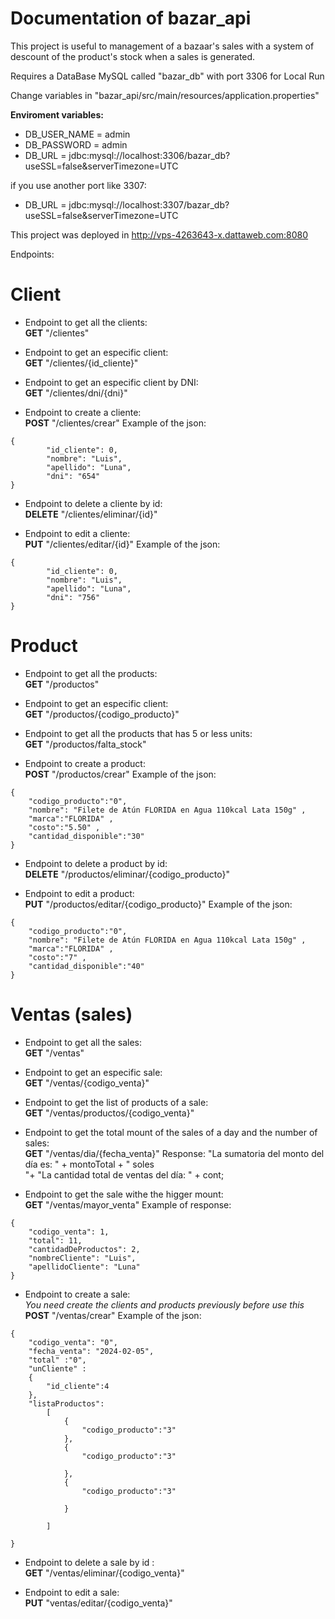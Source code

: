 # **Documentation of bazar_api**
This project is useful to management of a bazaar's sales with a system of descount of the product's stock when a sales is generated.

Requires a DataBase MySQL called "bazar_db" with port 3306 for Local Run

Change variables in "bazar_api/src/main/resources/application.properties"

**Enviroment variables: <br>**
- DB_USER_NAME = admin <br>
- DB_PASSWORD = admin <br>
- DB_URL = jdbc:mysql://localhost:3306/bazar_db?useSSL=false&serverTimezone=UTC

if you use another port like 3307: <br>
- DB_URL = jdbc:mysql://localhost:3307/bazar_db?useSSL=false&serverTimezone=UTC

This project was deployed in http://vps-4263643-x.dattaweb.com:8080

Endpoints:


# Client
- Endpoint to get all the clients: <br>
**GET** "/clientes"

- Endpoint to get an especific client: <br>
**GET** "/clientes/{id_cliente}"

- Endpoint to get an especific client by DNI: <br>
**GET** "/clientes/dni/{dni}"

- Endpoint to create a cliente: <br>
**POST** "/clientes/crear"
Example of the json:

```
{
        "id_cliente": 0,
        "nombre": "Luis",
        "apellido": "Luna",
        "dni": "654"
}
```
- Endpoint to delete a cliente by id: <br>
**DELETE** "/clientes/eliminar/{id}"

- Endpoint to edit a cliente: <br>
**PUT** "/clientes/editar/{id}"
Example of the json:

```
{
        "id_cliente": 0,
        "nombre": "Luis",
        "apellido": "Luna",
        "dni": "756"
}
```


# Product
- Endpoint to get all the products: <br>
**GET** "/productos"

- Endpoint to get an especific client: <br>
**GET** "/productos/{codigo_producto}"

- Endpoint to get all the products that has 5 or less units: <br>
**GET** "/productos/falta_stock"

- Endpoint to create a product: <br>
**POST** "/productos/crear"
Example of the json:

```
{
    "codigo_producto":"0",  
    "nombre": "Filete de Atún FLORIDA en Agua 110kcal Lata 150g" ,
    "marca":"FLORIDA" ,
    "costo":"5.50" ,
    "cantidad_disponible":"30"
}
```
- Endpoint to delete a product by id: <br>
**DELETE** "/productos/eliminar/{codigo_producto}"

- Endpoint to edit a product: <br>
**PUT** "/productos/editar/{codigo_producto}"
Example of the json:

```
{
    "codigo_producto":"0",  
    "nombre": "Filete de Atún FLORIDA en Agua 110kcal Lata 150g" ,
    "marca":"FLORIDA" ,
    "costo":"7" ,
    "cantidad_disponible":"40"
}
```
# Ventas (sales)
- Endpoint to get all the sales: <br>
**GET** "/ventas"

- Endpoint to get an especific sale: <br>
**GET** "/ventas/{codigo_venta}"

- Endpoint to get the list of products of a sale: <br>
**GET** "/ventas/productos/{codigo_venta}"

- Endpoint to get the total mount of the sales of a day and the number of sales: <br>
**GET** "/ventas/dia/{fecha_venta}"
Response: "La sumatoria del monto del día es: " + montoTotal + " soles <br>"+
               "La cantidad total de ventas del día: " + cont;

- Endpoint to get the sale withe the higger mount: <br>
**GET** "/ventas/mayor_venta"
Example of response:
```
{
    "codigo_venta": 1,
    "total": 11,
    "cantidadDeProductos": 2,
    "nombreCliente": "Luis",
    "apellidoCliente": "Luna"
}
```
  
- Endpoint to create a sale: <br>
*You need create the clients and products previously before use this* <br>
**POST** "/ventas/crear"
Example of the json:

```
{
    "codigo_venta": "0",
    "fecha_venta": "2024-02-05",
    "total" :"0",
    "unCliente" :
    {
        "id_cliente":4
    },
    "listaProductos": 
        [
            {           
                "codigo_producto":"3"
            },
            {           
                "codigo_producto":"3"

            },
            {           
                "codigo_producto":"3"

            }

        ]
    
}
```
- Endpoint to delete a sale by id : <br>
**GET** "/ventas/eliminar/{codigo_venta}"

- Endpoint to edit a sale: <br>
**PUT** "ventas/editar/{codigo_venta}"













